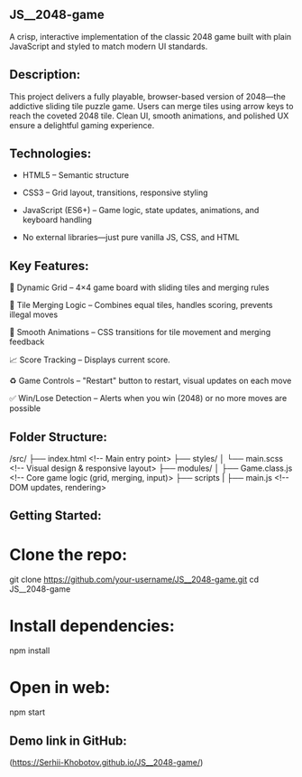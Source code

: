 ## JS__2048-game

  A crisp, interactive implementation of the classic 2048 game built with plain JavaScript and styled to match modern UI standards.

## Description:

  This project delivers a fully playable, browser-based version of 2048—the addictive sliding tile puzzle game. Users can merge tiles using arrow keys to reach the coveted 2048 tile. Clean UI, smooth animations, and polished UX ensure a delightful gaming experience.

## Technologies:

  - HTML5 – Semantic structure

  - CSS3 – Grid layout, transitions, responsive styling

  - JavaScript (ES6+) – Game logic, state updates, animations, and keyboard handling

  - No external libraries—just pure vanilla JS, CSS, and HTML

##  Key Features:

  🔲 Dynamic Grid – 4×4 game board with sliding tiles and merging rules

  🎯 Tile Merging Logic – Combines equal tiles, handles scoring, prevents illegal moves

  🚦 Smooth Animations – CSS transitions for tile movement and merging feedback

  📈 Score Tracking – Displays current score.

  ♻️ Game Controls – "Restart" button to restart, visual updates on each move

  ✅ Win/Lose Detection – Alerts when you win (2048) or no more moves are possible

## Folder Structure:

/src/
├── index.html           <!-- Main entry point>
├── styles/
│   └── main.scss        <!-- Visual design & responsive layout>
├── modules/
│   ├── Game.class.js    <!-- Core game logic (grid, merging, input)>
├── scripts
|   ├── main.js          <!-- DOM updates, rendering>

##  Getting Started:

  # Clone the repo:

  <bash>

  git clone https://github.com/your-username/JS__2048-game.git
  cd JS__2048-game


  # Install dependencies:

  <bash>

  npm install

  # Open in web:

  <bash>

  npm start


## Demo link in GitHub:

  (https://Serhii-Khobotov.github.io/JS__2048-game/)
